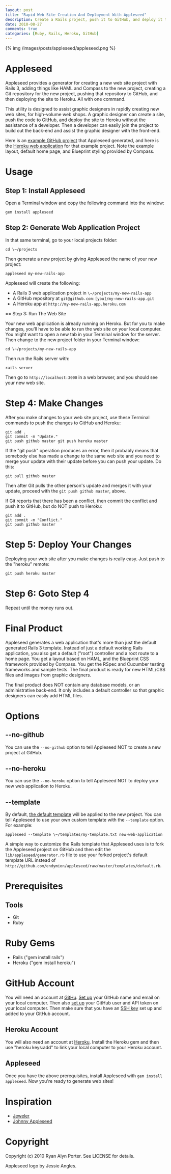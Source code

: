 ```yaml
---
layout: post
title: "Rapid Web Site Creation And Deployment With Appleseed"
description: Create a Rails project, push it to GitHub, and deploy it to Heroku -- all with one command.
date: 2010-08-27
comments: true
categories: [Ruby, Rails, Heroku, GitHub]
---
```


{% img /images/posts/appleseed/appleseed.png %}

# Appleseed

Appleseed provides a generator for creating a new web site project with
Rails 3, adding things like HAML and Compass to the new project,
creating a Git repository for the new project, pushing that repository
to GitHub, and then deploying the site to Heroku. All with one command.

This utility is designed to assist graphic designers in rapidly creating
new web sites, for high-volume web shops. A graphic designer can create
a site, push the code to GitHub, and deploy the site to Heroku without
the assistance of a developer. Then a developer can easily join the
project to build out the back-end and assist the graphic designer with
the front-end.

<!-- more -->

Here is an [example GitHub project](http://github.com/endymion/generated-by-appleseed) that Appleseed generated, and here is the [Heroku web application](http://generated-by-appleseed.heroku.com/) for that example project. Note the example layout, default home page, and Blueprint styling provided by Compass.

# Usage

## Step 1: Install Appleseed

Open a Terminal window and copy the following command into the window:

    gem install appleseed

## Step 2: Generate Web Application Project

In that same terminal, go to your local projects folder:

    cd \~/projects

Then generate a new project by giving Appleseed the name of your new
project:

    appleseed my-new-rails-app

Appleseed will create the following:

* A Rails 3 web application project in ```\~/projects/my-new-rails-app```
* A GitHub repository at ```git@github.com:[you]/my-new-rails-app.git```
* A Heroku app at ```http://my-new-rails-app.heroku.com```

== Step 3: Run The Web Site

Your new web application is already running on Heroku. But for you to
make changes, you'll have to be able to run the web site on your local
computer. You might want to open a new tab in your Terminal window for
the server. Then change to the new project folder in your Terminal
window:

    cd \~/projects/my-new-rails-app

Then run the Rails server with:

    rails server

Then go to ```http://localhost:3000``` in a web browser, and you should see
your new web site.

# Step 4: Make Changes

After you make changes to your web site project, use these Terminal
commands to push the changes to GitHub and Heroku:

    git add .
    git commit -m "Update."
    git push github master git push heroku master

If the "git push" operation produces an error, then it probably means
that somebody else has made a change to the same web site and you need
to merge your update with their update before you can push your update.
Do this:

    git pull github master

Then after Git pulls the other person's update and merges it with your
update, proceed with the ```git push github master```, above.

If Git reports that there has been a conflict, then commit the conflict
and push it to GitHub, but do NOT push to Heroku:

    git add .
    git commit -m "Conflict."
    git push github master

# Step 5: Deploy Your Changes

Deploying your web site after you make changes is really easy. Just push
to the "heroku" remote:

    git push heroku master

# Step 6: Goto Step 4

Repeat until the money runs out.

# Final Product

Appleseed generates a web application that's more than just the default
generated Rails 3 template. Instead of just a default working Rails
application, you also get a default ("root") controller and a root route
to a home page. You get a layout based on HAML, and the Blueprint CSS
framework provided by Compass. You get the RSpec and Cucumber testing
frameworks and sample tests. The final product is ready for new HTML/CSS
files and images from graphic designers.

The final product does NOT contain any database models, or an
administrative back-end. It only includes a default controller so that
graphic designers can easily add HTML files.

# Options

## --no-github

You can use the ```--no-github``` option to tell Appleseed NOT to create a new
project at GitHub.

## --no-heroku

You can use the ```--no-heroku``` option to tell Appleseed NOT to deploy your new web application to Heroku.

## --template

By default, [the default template](http://github.com/endymion/appleseed/raw/master/templates/default.rb)
will be applied to the new project. You can tell Appleseed to use your
own custom template with the ```--template``` option. For example:

    appleseed --template \~/templates/my-template.txt new-web-application

A simple way to customize the Rails template that Appleseed uses is to
fork the Appleseed project on GitHub and then edit the
```lib/appleseed/generator.rb``` file to use your forked project's default
template URL instead of ```http://github.com/endymion/appleseed/raw/master/templates/default.rb```.

# Prerequisites

## Tools

* Git
* Ruby

# Ruby Gems

* Rails ("gem install rails")
* Heroku ("gem install heroku")

# GitHub Account

You will need an account at [GitHu](http://www.github.com). [Set
up](http://help.github.com/git-email-settings/) your GitHub name and
email on your local computer. Then also [set
up](http://github.com/blog/180-local-github-config) your GitHub user and
API token on your local computer. Then make sure that you have an [SSH
key](http://help.github.com/mac-key-setup/) set up and added to your
GitHub account.

## Heroku Account

You will also need an account at
[Heroku](http://docs.heroku.com/heroku-command). Install the Heroku gem
and then use "heroku keys:add" to link your local computer to your
Heroku account.

## Appleseed

Once you have the above prerequisites, install Appleseed with ```gem
install appleseed```. Now you're ready to generate web sites!

# Inspiration

* [Jeweler](http://github.com/technicalpickles/jeweler)
* [Johnny Appleseed](http://en.wikipedia.org/wiki/Johnny\_Appleseed)

# Copyright

Copyright (c) 2010 Ryan Alyn Porter. See LICENSE for details.

Appleseed logo by Jessie Angles.